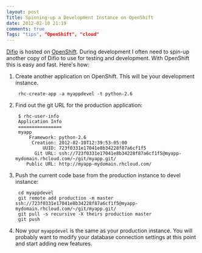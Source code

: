 ```yaml
---
layout: post
Title: Spinning-up a Development Instance on OpenShift
date: 2012-02-10 21:19
comments: true
Tags: "tips", "OpenShift", "cloud"
---
```


[Difio](http://www.dif.io) is hosted on [OpenShift](http://openshift.redhat.com).
During development I often need to spin-up another copy of Difio to use for testing and development.
With OpenShift this is easy and fast. Here's how:

1. Create another application on OpenShift. This will be your development instance.

        rhc-create-app -a myappdevel -t python-2.6

1. Find out the git URL for the production application:

        $ rhc-user-info
        Application Info
        ================
        myapp
            Framework: python-2.6
             Creation: 2012-02-10T12:39:53-05:00
                 UUID: 723f0331e17041e8b34228f87a6cf1f5
              Git URL: ssh://723f0331e17041e8b34228f87a6cf1f5@myapp-mydomain.rhcloud.com/~/git/myapp.git/
           Public URL: http://myapp-mydomain.rhcloud.com/

1. Push the current code base from the production instance to devel instance:

        cd myappdevel
        git remote add production -m master ssh://723f0331e17041e8b34228f87a6cf1f5@myapp-mydomain.rhcloud.com/~/git/myapp.git/
        git pull -s recursive -X theirs production master
        git push

1. Now your `myappdevel` is the same as your production instance. You will probably want to
modify your database connection settings at this point and start adding new features.
